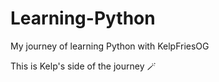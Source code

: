 # Learning-Python
My journey of learning Python with KelpFriesOG

This is Kelp's side of the journey 🪄

